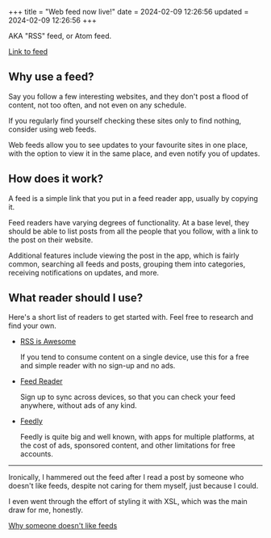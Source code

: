 +++
title = "Web feed now live!"
date = 2024-02-09 12:26:56
updated = 2024-02-09 12:26:56
+++

AKA "RSS" feed, or Atom feed.

[Link to feed](/atom.xml)

## Why use a feed?

Say you follow a few interesting websites,
and they don't post a flood of content,
not too often, and not even on any schedule.

If you regularly find yourself
checking these sites only to find nothing,
consider using web feeds.

Web feeds allow you to see updates
to your favourite sites in one place,
with the option to view it in the same place,
and even notify you of updates.

## How does it work?

A feed is a simple link that you
put in a feed reader app,
usually by copying it.

Feed readers have varying degrees of functionality.
At a base level, they should be able to list posts
from all the people that you follow,
with a link to the post on their website.

Additional features include
viewing the post in the app,
which is fairly common,
searching all feeds and posts,
grouping them into categories,
receiving notifications on updates,
and more.

## What reader should I use?

Here's a short list of readers to get started with.
Feel free to research and find your own.

- [RSS is Awesome](https://rssisawesome.com)

  If you tend to consume content on a single device,
  use this for a free and simple reader
  with no sign-up and no ads.

- [Feed Reader](https://feedreader.com/online)

  Sign up to sync across devices,
  so that you can check your feed anywhere,
  without ads of any kind.

- [Feedly](https://feedly.com)

  Feedly is quite big and well known,
  with apps for multiple platforms,
  at the cost of ads, sponsored content,
  and other limitations for free accounts.

***

Ironically, I hammered out the feed
after I read a post by someone who doesn't like feeds,
despite not caring for them myself,
just because I could.

I even went through the effort of styling it with XSL,
which was the main draw for me, honestly.

[Why someone doesn't like feeds](https://gkeenan.co/avgb/rss-readers-make-me-want-to-jump-into-a-vat-of-acid)
